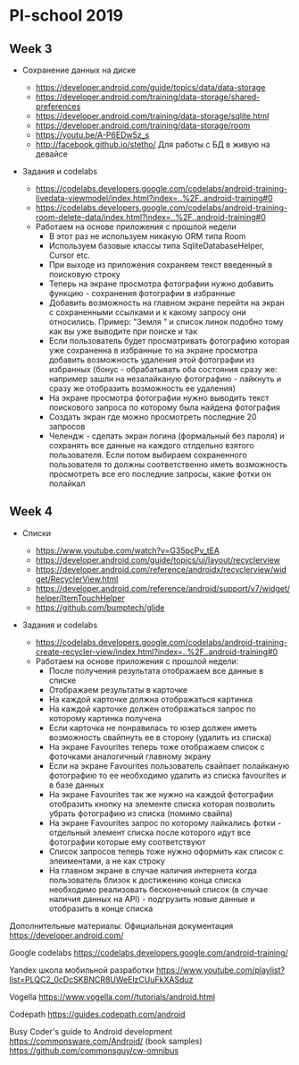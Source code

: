 # PI-school 2019

## Week 3
 - Сохранение данных на диске

   - https://developer.android.com/guide/topics/data/data-storage
   - https://developer.android.com/training/data-storage/shared-preferences 
   - https://developer.android.com/training/data-storage/sqlite.html
   - https://developer.android.com/training/data-storage/room
   - https://youtu.be/A-P6EDw5z_s
   - http://facebook.github.io/stetho/ Для работы с БД в живую на девайсе

- Задания и codelabs
  - https://codelabs.developers.google.com/codelabs/android-training-livedata-viewmodel/index.html?index=..%2F..android-training#0
  - https://codelabs.developers.google.com/codelabs/android-training-room-delete-data/index.html?index=..%2F..android-training#0
  - Работаем на основе приложения с прошлой недели
    - В этот раз не используем никакую ORM типа Room
    - Используем базовые классы типа SqliteDatabaseHelper, Cursor etc.
    - При выходе из приложения сохраняем текст введенный в поисковую строку
    - Теперь на экране просмотра фотографии нужно добавить функцию - сохранения фотографии в избранные
    - Добавить возможность на главном экране перейти на экран с сохраненными ссылками и к какому запросу они относились. Пример: "Земля " и список линок подобно тому как вы уже выводите при поиске и так 
    - Если пользователь будет просматривать фотографию которая уже сохраненна в избранные то на экране просмотра добавить возможность удаления этой фотографии из избранных (бонус - обрабатывать оба состояния сразу же: например зашли на незалайканую фотографию - лайкнуть и сразу же отобразить возможность ее удаления)
    - На экране просмотра фотографии нужно выводить текст поискового запроса по которому была найдена фотография
    - Создать экран где можно просмотреть последние 20 запросов
    - Челендж - сделать экран логина (формальный без пароля) и сохранять все данные на каждого отлдельно взятого пользователя. Если потом выбираем сохраненного пользователя то должны соответственно иметь возможность просмотреть все его последние запросы, какие фотки он полайкал
    
## Week 4
 - Списки
 
   - https://www.youtube.com/watch?v=G35pcPv_tEA
   - https://developer.android.com/guide/topics/ui/layout/recyclerview
   - https://developer.android.com/reference/androidx/recyclerview/widget/RecyclerView.html
   - https://developer.android.com/reference/android/support/v7/widget/helper/ItemTouchHelper
   - https://github.com/bumptech/glide
  - Задания и codelabs
    - https://codelabs.developers.google.com/codelabs/android-training-create-recycler-view/index.html?index=..%2F..android-training#0
    - Работаем на основе приложения с прошлой недели:
      - После получения результата отображаем все данные в списке
      - Отображаем результаты в карточке
      - На каждой карточке должна отображаться картинка
      - На каждой карточке должен отображаться запрос по которому картинка получена
      - Если карточка не понравилась то юзер должен иметь возможность свайпнуть ее в сторону (удалить из списка)
      - На экране Favourites теперь тоже отображаем список с фоточками аналогичный главному экрану
      - Если на экране Favourites пользователь свайпает полайканую фотографию то ее необходимо удалить из списка favourites и в базе данных
      - На экране Favourites так же нужно на каждой фотографии отобразить кнопку на элементе списка которая позволить убрать фотографию из списка (помимо свайпа)
      - На экране Favourites запрос по которому лайкались фотки - отдельный элемент списка после которого идут все фотографии которые ему соответствуют
      - Список запросов теперь тоже нужно оформить как список с элеиментами, а не как строку
      - На главном экране в случае наличия интернета когда пользователь близок к достижению конца списка необходимо реализовать бесконечный список (в случае наличия данных на API) - подгрузить новые данные и отобразить в конце списка


Дополнительные материалы:
Официальная документация https://developer.android.com/

Google codelabs https://codelabs.developers.google.com/android-training/

Yandex школа мобильной разработки https://www.youtube.com/playlist?list=PLQC2_0cDcSKBNCR8UWeElzCUuFkXASduz

Vogella https://www.vogella.com//tutorials/android.html

Codepath https://guides.codepath.com/android

Busy Coder's guide to Android development https://commonsware.com/Android/ (book samples) https://github.com/commonsguy/cw-omnibus
